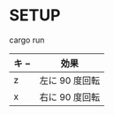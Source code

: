 # SETUP

cargo run

| キ − | 効果           |
| ---- | -------------- |
| z    | 左に 90 度回転 |
| x    | 右に 90 度回転 |

